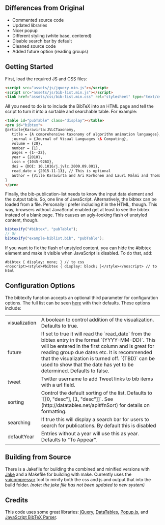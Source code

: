 ## Differences from Original

* Commented source code
* Updated libraries
* Nicer popup
* Different styling (white base, centered)
* Disable search bar by default
* Cleaned source code
* Added future option (reading groups)


## Getting Started

First, load the required JS and CSS files:

```html
<script src="assets/js/jquery.min.js"></script>
<script src="assets/js/bib-list.min.js"></script>
<link href="assets/css/bib-list.min.css" rel="stylesheet" type="text/css" />
```

All you need to do is to include the BibTeX into an HTML page and tell the script to turn it 
into a sortable and searchable table. For example:

```html
<table id="pubTable" class="display"></table>
<pre id="bibtex">
@article{Karavirta:JVLCTaxonomy,
   title = {A comprehensive taxonomy of algorithm animation languages},
   journal = {Journal of Visual Languages \& Computing},
   volume = {20},
   number = {1},
   pages = {1--22},
   year = {2010},
   issn = {1045-926X},
   doi = {DOI: 10.1016/j.jvlc.2009.09.001},
   read_date = {2015-11-13}, // This is optional
   author = {Ville Karavirta and Ari Korhonen and Lauri Malmi and Thomas Naps}
}
</pre>
```

Finally, the bib-publication-list needs to know the input data element and the output table. So, one 
line of JavaScript. Alternatively, the bibtex can be loaded from a file. Personally I prefer including it in the HTML, 
though. This way, browsers without JavaScript enabled get at least to see the bibtex instead of a blank page.
This causes an ugly-looking flash of unstyled content, though.

```javascript
bibtexify("#bibtex", "pubTable");
// Or
bibtexify("example-biblist.bib", "pubTable");
```

If you want to fix the flash of unstyled content, you can hide the #bibtex element and make it
visible when JavaScript is disabled. To do that, add:

```
#bibtex { display: none; } // to css
<noscript><style>#bibtex { display: block; }</style></noscript> // to html
```

## Configuration Options

The bibtexify function accepts an optional third parameter for configuration options. The full list can be seen [here](https://github.com/rpng/bib-publication-list/blob/master/src/bib-publication-list.js#L369-L385) with their defaults. These options include:

<table>
<tbody>
<tr><td>visualization</td><td>A boolean to control addition of the visualization. Defaults to true.</td></tr>
<tr><td>future</td><td>If set to true it will read the `read_date` from the bibtex entry in the format `{YYYY-MM-DD}`. This will be entered in the first column and is great for reading group due dates etc. It is recommended that the visualization is turned off. `{TBD}` can be used to show that the date has yet to be determined. Defaults to false.</td></tr>
<tr><td>tweet</td><td>Twitter username to add Tweet links to bib items with a url field.</td></tr>
<tr><td>sorting</td><td>Control the default sorting of the list. Defaults to `[[0, "desc"], [1, "desc"]]`. See (http://datatables.net/api#fnSort) for details on formatting.</td></tr>
<tr><td>searching</td><td>If true this will display a search bar for users to search for publications. By default this is disabled</td></tr>
<tr><td>defaultYear</td><td>Entries without a year will use this as year. Defaults to "To Appear".
</tbody>
</table>

## Building from Source

There is a Jakefile for building the combined and minified versions with [Jake](https://github.com/mde/jake)
and a Makefile for building with make. Currently uses the [yuicompressor](http://yui.github.io/yuicompressor/) tool to minify both the css and js and output that into the build folder. *(note: the jake file has not been updated to new system)*


## Credits

This code uses some great libraries: [jQuery](http://jquery.com/), [DataTables](http://datatables.net/), [Popup.js](https://github.com/Toddish/Popup), and [JavaScript BibTeX Parser](http://sourceforge.net/projects/jsbibtex/).
